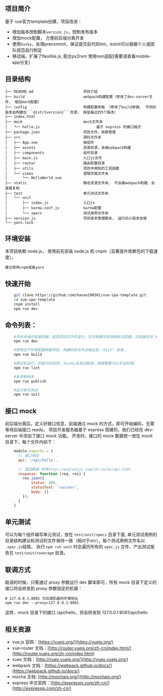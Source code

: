 ## 项目简介

基于 vue官方template创建，项目改进：

- 增加版本控制脚本```version.js```，控制发布版本
- 增加mock配置， 方便前后端分离开发
- 使用```husky```，处理precommit，保证提交前代码lint，eslint可以根据个人或团队规范自行制定
- 移动端，扩展了flexible.js, 配合px2rem 使用rem适配[需要请查看mobile-app分支]

## 目录结构

```
├── README.md                       项目介绍
├── build                           webpack构建配置（修改了dev-server文件， 增加mock配置）
├── config                          构建配置参数 （修改了build参数， 不同的版本会构建在```dist/{version}```目录， 保留最近的5个版本）
├── index.html
├── mock                            mock文件夹
│   └── hello.js                          基于 express 的接口格式
├── package.json                    项目文件，依赖管理
├── src                             源码文件夹
│   ├── App.vue                     根组件
│   ├── assets                      资源目录，会被wabpack构建
│   ├── components                  组件目录
│   ├── main.js                     入口js文件
│   ├── router                      路由配置目录
│   ├── utils                       项目中用到的工具函数
│   └── views                       逻辑页面文件夹
│       └── HelloWorld.vue
├── static                          静态资源文件夹， 不会被webpack构建，会直接复制
├── test                            单元测试文件夹
│   └── unit                        
│       ├── index.js                入口js
│       ├── karma.conf.js           karma配置
│       └── specs                   测试用例文件夹
├── version.js                      项目版本管理脚本， 运行后小版本自增
└── yarn.lock
```

## 环境安装

本项目依赖 node.js， 使用前先安装 node.js 和 cnpm（显著提升依赖包的下载速度）。

    建议使用cnpm或者yarn

## 快速开始

```bash
    git clone https://github.com/hanan198501/vue-spa-template.git 
    cd vue-spa-template
    cnpm install
    npm run dev
```

## 命令列表：

```bash
    #开启本地开发服务器，监控项目文件的变化，实时构建并自动刷新浏览器，浏览器访问 http://localhost:8081
    npm run dev

    #使用生产环境配置构建项目，构建好的文件会输出到 "dist" 目录，
    npm run build

    #提交前运行，检查代码规范，（husky会自动触发，根据需要可以手动处理）
    npm run lint

    #发布新版本
    npm run publish

    #运行单元测试
    npm run unit
```

## 接口 mock

前后端分离后，定义好接口信息，前端通过 mock 的方式，即可开始编码，无需等待后端接口 ready。
项目开发服务器基于 express 搭建的，我们已经在 dev-server 中添加了接口 mock 功能。
开发时，接口的 mock 数据统一放在 mock 目录下，每个文件内如下：

```javascript
    module.exports = {
      // 接口地址
      api: '/api/hello',
    
      // 返回数据 参考http://expressjs.com/zh-cn/4x/api.html
      response: function (req, res) {
        res.json({
            status: 200,
            statusText: 'success',
            body: []
        });
      }
    }
```

## 单元测试

可以为每个组件编写单元测试，放在 `test/unit/specs` 目录下面, 单元测试用例的目录结构建议和测试的文件保持一致（相对于src），每个测试用例文件名以 `.spec.js`结尾。
执行 `npm run unit` 时会遍历所有的 `spec.js` 文件，产出测试报告在 `test/unit/coverage` 目录。


## 联调方式

联调的时候，只需通过 proxy 参数运行 dev 脚本即可，所有 mock 目录下定义的接口将会转发到 proxy 参数指定的机器：

    # 127.0.0.1:8081 为后端机器的环境地址
    npm run dev --proxy=127.0.0.1:8081

这样，mock 目录下的接口 /api/hello，将会转发到 127.0.0.1:8081/api/hello

## 相关资源

- vue.js 官网：[https://vuejs.org/](https://vuejs.org/)
- vue-router 文档：[http://router.vuejs.org/zh-cn/index.html/](http://router.vuejs.org/zh-cn/index.html)
- vuex 文档：[http://vuex.vuejs.org/](http://vuex.vuejs.org/)
- webpack 文档：[https://webpack.github.io/docs/](https://webpack.github.io/docs/)
- mocha 文档: [http://mochajs.org/](http://mochajs.org/)
- express 中文官网：[http://expressjs.com/zh-cn/](http://expressjs.com/zh-cn/) 

